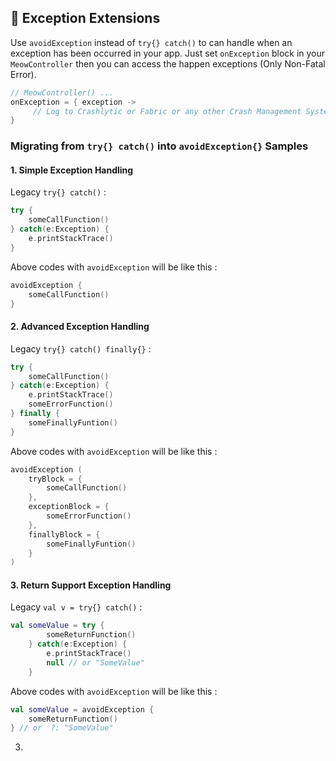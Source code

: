 ## 🤡 Exception Extensions 

Use `avoidException`  instead of `try{} catch()` to can handle when an exception has been occurred in your app. Just set `onException` block in your `MeowController`  then you can access the happen exceptions (Only Non-Fatal Error). 

```kotlin
// MeowController() ...
onException = { exception ->
     // Log to Crashlytic or Fabric or any other Crash Management System.
}
```

### Migrating from `try{} catch()` into `avoidException{}` Samples

#### 1. Simple Exception Handling
 
Legacy  `try{} catch()` : 

```kotlin
try { 
    someCallFunction()
} catch(e:Exception) {
    e.printStackTrace()
}
```
Above codes with `avoidException` will be like this :  
```kotlin
avoidException {
    someCallFunction()
}
```

#### 2. Advanced Exception Handling
 
Legacy  `try{} catch() finally{}` : 

```kotlin
try { 
    someCallFunction()
} catch(e:Exception) {
    e.printStackTrace()
    someErrorFunction()
} finally {
    someFinallyFuntion()
}
```
Above codes with `avoidException` will be like this :  
```kotlin
avoidException (
    tryBlock = {
        someCallFunction()
    },
    exceptionBlock = {
        someErrorFunction()
    },
    finallyBlock = {
        someFinallyFuntion()
    }
)
```

#### 3. Return Support Exception Handling
 
Legacy  `val v = try{} catch()` : 

```kotlin
val someValue = try { 
        someReturnFunction()
    } catch(e:Exception) {
        e.printStackTrace()
        null // or "SomeValue"
    }
```
Above codes with `avoidException` will be like this :  
```kotlin
val someValue = avoidException { 
    someReturnFunction()
} // or  ?: "SomeValue"
```

3. 
<!--stackedit_data:
eyJoaXN0b3J5IjpbLTEzOTA3Njc1NDBdfQ==
-->